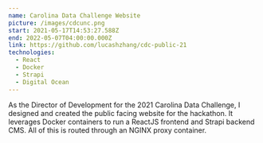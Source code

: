 ```yaml
---
name: Carolina Data Challenge Website
picture: /images/cdcunc.png
start: 2021-05-17T14:53:27.588Z
end: 2022-05-07T04:00:00.000Z
link: https://github.com/lucashzhang/cdc-public-21
technologies:
  - React
  - Docker
  - Strapi
  - Digital Ocean
---
```

As the Director of Development for the 2021 Carolina Data Challenge, I designed and created the public facing website for the hackathon. It leverages Docker containers to run a ReactJS frontend and Strapi backend CMS. All of this is routed through an NGINX proxy container.